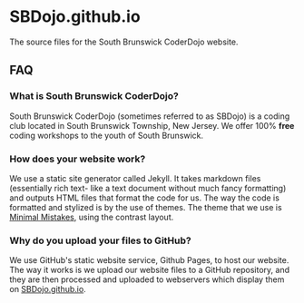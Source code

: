 # SBDojo.github.io
The source files for the South Brunswick CoderDojo website.

## FAQ

### What is South Brunswick CoderDojo?
South Brunswick CoderDojo (sometimes referred to as SBDojo) is a coding club located in South Brunswick Township, New Jersey. We offer 100% **free** coding workshops to the youth of South Brunswick.

### How does your website work?
We use a static site generator called Jekyll. It takes markdown files (essentially rich text- like a text document without much fancy formatting) and outputs HTML files that format the code for us. The way the code is formatted and stylized is by the use of themes. The theme that we use is [Minimal Mistakes](https://github.com/mmistakes/minimal-mistakes), using the contrast layout. 

### Why do you upload your files to GitHub?
We use GitHub's static website service, Github Pages, to host our website. The way it works is we upload our website files to a GitHub repository, and they are then processed and uploaded to webservers which display them on [SBDojo.github.io](https://sbdojo.github.io).